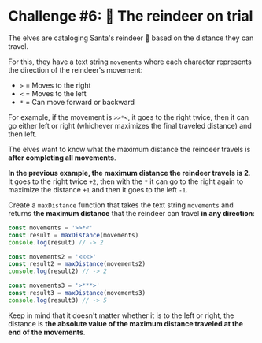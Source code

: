 # Challenge #6: 🦌 The reindeer on trial

The elves are cataloging Santa's reindeer 🦌 based on the distance they can travel.

For this, they have a text string ```movements``` where each character represents the direction of the reindeer's movement:

- ```>``` = Moves to the right
- ```<``` = Moves to the left
- ```*``` = Can move forward or backward

For example, if the movement is ```>>*<```, it goes to the right twice, then it can go either left or right (whichever maximizes the final traveled distance) and then left.

The elves want to know what the maximum distance the reindeer travels is **after completing all movements**.

**In the previous example, the maximum distance the reindeer travels is 2**. It goes to the right twice ```+2```, then with the ```*``` it can go to the right again to maximize the distance ```+1``` and then it goes to the left ```-1```.

Create a ```maxDistance``` function that takes the text string ```movements``` and returns **the maximum distance** that the reindeer can travel **in any direction**:

```js
const movements = '>>*<'
const result = maxDistance(movements)
console.log(result) // -> 2

const movements2 = '<<<>'
const result2 = maxDistance(movements2)
console.log(result2) // -> 2

const movements3 = '>***>'
const result3 = maxDistance(movements3)
console.log(result3) // -> 5
```

Keep in mind that it doesn't matter whether it is to the left or right, the distance is **the absolute value of the maximum distance traveled at the end of the movements**.

